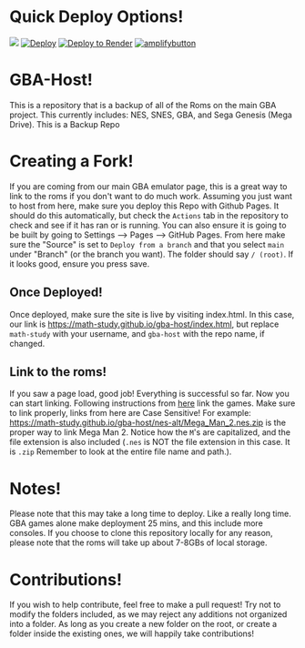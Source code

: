 # Quick Deploy Options!
[<img src="https://www.netlify.com/img/deploy/button.svg">](https://app.netlify.com/start/deploy?repository=https://github.com/math-study/gba-host)
[![Deploy](https://www.herokucdn.com/deploy/button.svg)](https://heroku.com/deploy?template=https://github.com/math-study/gba-host)
[![Deploy to Render](https://render.com/images/deploy-to-render-button.svg)](https://render.com/deploy?repo=https://github.com/math-study/gba-host)
[![amplifybutton](https://oneclick.amplifyapp.com/button.svg)](https://console.aws.amazon.com/amplify/home#/deploy?repo=https://github.com/math-study/gba-host)


# GBA-Host!
This is a repository that is a backup of all of the Roms on the main GBA project. This currently includes: NES, SNES, GBA, and Sega Genesis (Mega Drive). 
This is a Backup Repo
# Creating a Fork!
If you are coming from our main GBA emulator page, this is a great way to link to the roms if you don't want to do much work. Assuming you just want to host from here, make sure you deploy this Repo with Github Pages. It should do this automatically, but check the `Actions` tab in the repository to check and see if it has ran or is running. You can also ensure it is going to be built by going to Settings --> Pages --> GitHub Pages. From here make sure the "Source" is set to `Deploy from a branch` and that you select `main` under "Branch" (or the branch you want). The folder should say `/ (root)`. If it looks good, ensure you press save.

## Once Deployed!
Once deployed, make sure the site is live by visiting index.html. In this case, our link is https://math-study.github.io/gba-host/index.html, but replace `math-study` with your username, and `gba-host` with the repo name, if changed. 

## Link to the roms!
If you saw a page load, good job! Everything is successful so far. Now you can start linking. Following instructions from [here](https://github.com/math-study/gba/blob/gh-pages/docs/UltimateGuide.md) link the games. Make sure to link properly, links from here are Case Sensitive! For example: https://math-study.github.io/gba-host/nes-alt/Mega_Man_2.nes.zip is the proper way to link Mega Man 2. Notice how the `M`'s are capitalized, and the file extension is also included (`.nes` is NOT the file extension in this case. It is `.zip` Remember to look at the entire file name and path.). 

# Notes!
Please note that this may take a long time to deploy. Like a really long time. GBA games alone make deployment 25 mins, and this include more consoles. 
If you choose to clone this repository locally for any reason, please note that the roms will take up about 7-8GBs of local storage. 

# Contributions! 
If you wish to help contribute, feel free to make a pull request! Try not to modify the folders included, as we may reject any additions not organized into a folder. As long as you create a new folder on the root, or create a folder inside the existing ones, we will happily take contributions!
